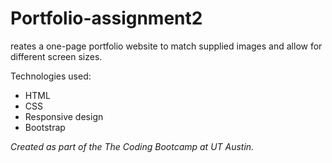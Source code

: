 # Portfolio-assignment2

reates a one-page portfolio website to match supplied images and allow for different screen sizes.

Technologies used:
* HTML
* CSS
* Responsive design
* Bootstrap

*Created as part of the The Coding Bootcamp at UT Austin.*